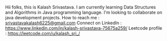 Hii folks, this is Kalash Srivastava. 
I am currently learning Data Structures and Algorithms in Java programming language.
I'm looking to collaborate on java development projects.
How to reach me : srivastavakalash6225@gmail.com
Connect on LinkedIn : https://www.linkedin.com/in/kalash-srivastava-75675a259/
Leetcode profile : https://leetcode.com/u/kalash_sri_/

